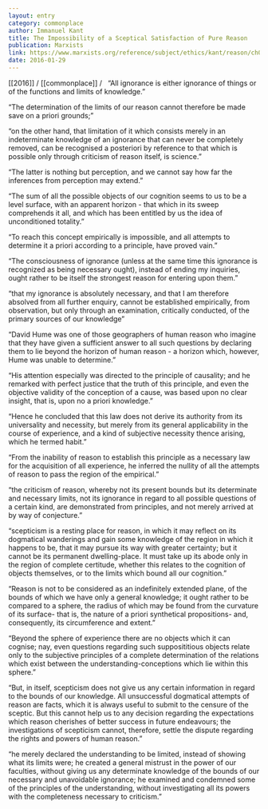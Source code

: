 ```yaml
---
layout: entry
category: commonplace
author: Immanuel Kant
title: The Impossibility of a Sceptical Satisfaction of Pure Reason
publication: Marxists
link: https://www.marxists.org/reference/subject/ethics/kant/reason/ch04.htm
date: 2016-01-29
---
```


[[2016]] / [[commonplace]] / 
 
“All ignorance is either ignorance of things or of the functions and limits of knowledge.”


“The determination of the limits of our reason cannot therefore be made save on a priori grounds;”


“on the other hand, that limitation of it which consists merely in an indeterminate knowledge of an ignorance that can never be completely removed, can be recognised a posteriori by reference to that which is possible only through criticism of reason itself, is science.”


“The latter is nothing but perception, and we cannot say how far the inferences from perception may extend.”


“The sum of all the possible objects of our cognition seems to us to be a level surface, with an apparent horizon - that which in its sweep comprehends it all, and which has been entitled by us the idea of unconditioned totality.”


“To reach this concept empirically is impossible, and all attempts to determine it a priori according to a principle, have proved vain.”


“The consciousness of ignorance (unless at the same time this ignorance is recognized as being necessary ought), instead of ending my inquiries, ought rather to be itself the strongest reason for entering upon them.”


“that my ignorance is absolutely necessary, and that I am therefore absolved from all further enquiry, cannot be established empirically, from observation, but only through an examination, critically conducted, of the primary sources of our knowledge”


“David Hume was one of those geographers of human reason who imagine that they have given a sufficient answer to all such questions by declaring them to lie beyond the horizon of human reason - a horizon which, however, Hume was unable to determine.”


“His attention especially was directed to the principle of causality; and he remarked with perfect justice that the truth of this principle, and even the objective validity of the conception of a cause, was based upon no clear insight, that is, upon no a priori knowledge.”


“Hence he concluded that this law does not derive its authority from its universality and necessity, but merely from its general applicability in the course of experience, and a kind of subjective necessity thence arising, which he termed habit.”


“From the inability of reason to establish this principle as a necessary law for the acquisition of all experience, he inferred the nullity of all the attempts of reason to pass the region of the empirical.”


“the criticism of reason, whereby not its present bounds but its determinate and necessary limits, not its ignorance in regard to all possible questions of a certain kind, are demonstrated from principles, and not merely arrived at by way of conjecture.”


“scepticism is a resting place for reason, in which it may reflect on its dogmatical wanderings and gain some knowledge of the region in which it happens to be, that it may pursue its way with greater certainty; but it cannot be its permanent dwelling-place. It must take up its abode only in the region of complete certitude, whether this relates to the cognition of objects themselves, or to the limits which bound all our cognition.”


“Reason is not to be considered as an indefinitely extended plane, of the bounds of which we have only a general knowledge; it ought rather to be compared to a sphere, the radius of which may be found from the curvature of its surface- that is, the nature of a priori synthetical propositions- and, consequently, its circumference and extent.”


“Beyond the sphere of experience there are no objects which it can cognise; nay, even questions regarding such supposititious objects relate only to the subjective principles of a complete determination of the relations which exist between the understanding-conceptions which lie within this sphere.”


“But, in itself, scepticism does not give us any certain information in regard to the bounds of our knowledge. All unsuccessful dogmatical attempts of reason are facts, which it is always useful to submit to the censure of the sceptic. But this cannot help us to any decision regarding the expectations which reason cherishes of better success in future endeavours; the investigations of scepticism cannot, therefore, settle the dispute regarding the rights and powers of human reason.”


“he merely declared the understanding to be limited, instead of showing what its limits were; he created a general mistrust in the power of our faculties, without giving us any determinate knowledge of the bounds of our necessary and unavoidable ignorance; he examined and condemned some of the principles of the understanding, without investigating all its powers with the completeness necessary to criticism.”

